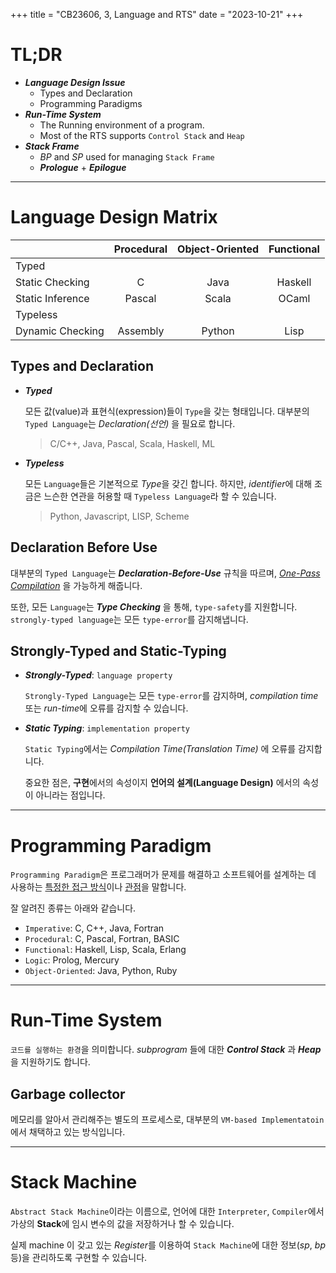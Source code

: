 +++
title = "CB23606, 3, Language and RTS"
date = "2023-10-21"
+++

# TL;DR
- ***Language Design Issue***
    - Types and Declaration
    - Programming Paradigms
- ***Run-Time System***
    - The Running environment of a program.
    - Most of the RTS supports `Control Stack` and `Heap`
- ***Stack Frame***
    - *BP* and *SP* used for managing `Stack Frame`
    - ***Prologue*** + ***Epilogue***

---

# Language Design Matrix
<center>

|                  | Procedural | Object-Oriented | Functional  |
|------------------|:----------:|:---------------:|:-----------:|
| Typed            |            |                 |             |
| Static Checking  |     C      |      Java       |   Haskell   |
| Static Inference |   Pascal   |      Scala      |    OCaml    |
| Typeless         |            |                 |             |
| Dynamic Checking |  Assembly  |     Python      |     Lisp    |

</center>

## Types and Declaration
- ***Typed***

    모든 값(value)과 표현식(expression)들이 `Type`을 갖는 형태입니다. 대부분의 `Typed Language`는 *Declaration(선언)* 을 필요로 합니다.

    > C/C++, Java, Pascal, Scala, Haskell, ML

- ***Typeless***

    모든 `Language`들은 기본적으로 *Type*을 갖긴 합니다. 하지만, *identifier*에 대해 조금은 느슨한 연관을 허용할 때 `Typeless Language`라 할 수 있습니다.

    > Python, Javascript, LISP, Scheme

## Declaration Before Use
대부분의 `Typed Language`는 ***Declaration-Before-Use*** 규칙을 따르며, <u>*One-Pass Compilation*</u> 을 가능하게 해줍니다.

또한,  모든 `Language`는 ***Type Checking*** 을 통해,  `type-safety`를 지원합니다.
`strongly-typed language`는 모든 `type-error`를 감지해냅니다.

## Strongly-Typed and Static-Typing
- ***Strongly-Typed***: `language property`

    `Strongly-Typed Language`는 모든 `type-error`를 감지하며,  *compilation time* 또는 *run-time*에 오류를 감지할 수 있습니다.

- ***Static Typing***: `implementation property`

    `Static Typing`에서는 *Compilation Time(Translation Time)* 에 오류를 감지합니다.

    중요한 점은, **구현**에서의 속성이지 **언어의 설계(Language Design)** 에서의 속성이 아니라는 점입니다.

---

# Programming Paradigm
`Programming Paradigm`은 프로그래머가 문제를 해결하고 소프트웨어를 설계하는 데 사용하는 <u>특정한 접근 방식</u>이나 <u>관점</u>을 말합니다.

잘 알려진 종류는 아래와 같습니다.

- `Imperative`: C, C++, Java, Fortran
- `Procedural`: C, Pascal, Fortran, BASIC
- `Functional`: Haskell, Lisp, Scala, Erlang
- `Logic`: Prolog, Mercury
- `Object-Oriented`: Java, Python, Ruby

---

# Run-Time System
`코드를 실행하는 환경`을 의미합니다. *subprogram* 들에 대한 ***Control Stack*** 과 ***Heap*** 을 지원하기도 합니다.

## Garbage collector
메모리를 알아서 관리해주는 별도의 프로세스로,  대부분의 `VM-based Implementatoin`에서 채택하고 있는 방식입니다.

---

# Stack Machine
`Abstract Stack Machine`이라는 이름으로, 언어에 대한 `Interpreter`, `Compiler`에서 가상의 **Stack**에 임시 변수의 값을 저장하거나 할 수 있습니다.

실제 machine 이 갖고 있는 *Register*를 이용하여 `Stack Machine`에 대한 정보(*sp*, *bp* 등)을 관리하도록 구현할 수 있습니다.
